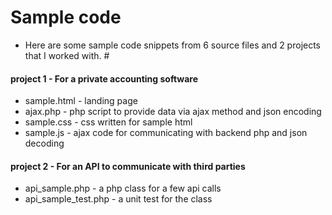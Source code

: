 # Sample code #
* Here are some sample code snippets from 6 source files and 2 projects that I worked with. #

#### project 1 - For a private accounting software ####
* sample.html - landing page
* ajax.php - php script to provide data via ajax method and json encoding
* sample.css - css written for sample html
* sample.js - ajax code for communicating with backend php and json decoding

#### project 2 - For an API to communicate with third parties ####
* api_sample.php - a php class for a few api calls
* api_sample_test.php - a unit test for the class
